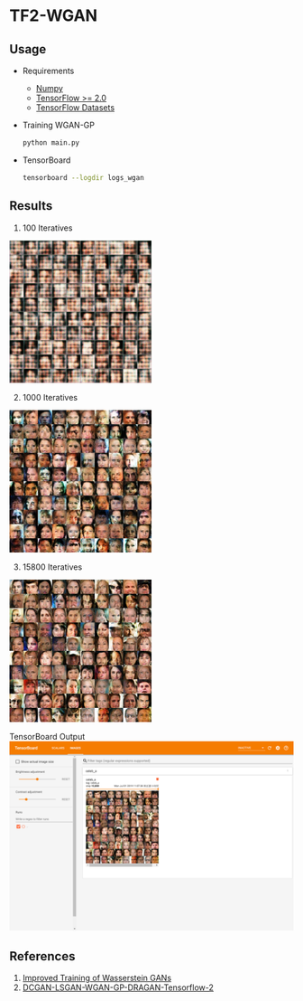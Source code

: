 # TF2-WGAN


## Usage

- Requirements
    - [Numpy](http://www.numpy.org/)
    - [TensorFlow >= 2.0](https://www.tensorflow.org/versions/r2.0/api_docs/python/tf)
    - [TensorFlow Datasets](https://www.tensorflow.org/datasets/)

- Training WGAN-GP
    ```bash
    python main.py
    ```

- TensorBoard
    ```bash
    tensorboard --logdir logs_wgan
    ```

## Results
1. 100 Iteratives

<img src="./images/iter-100.png" width="50%" height="50%"/>

2. 1000 Iteratives

<img src="./images/iter-1000.png" width="50%" height="50%"/>

3. 15800 Iteratives

<img src="./images/iter-15800.png" width="50%" height="50%"/>

TensorBoard Output
![Tensorboard Output](./images/Tensorboard.png)

## References
1. [Improved Training of Wasserstein GANs](https://arxiv.org/abs/1704.00028)
2. [DCGAN-LSGAN-WGAN-GP-DRAGAN-Tensorflow-2](https://github.com/LynnHo/DCGAN-LSGAN-WGAN-GP-DRAGAN-Tensorflow-2)
